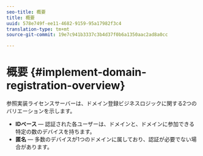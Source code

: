 ```yaml
---
seo-title: 概要
title: 概要
uuid: 578e749f-ee11-4682-9159-95a17982f3c4
translation-type: tm+mt
source-git-commit: 19e7c941b3337c3b4d37f0b6a1350aac2ad8a0cc

---
```



# 概要 {#implement-domain-registration-overview}

参照実装ライセンスサーバーは、ドメイン登録ビジネスロジックに関する2つのバリエーションを示します。

* **IDベース** — 認証された各ユーザーは、ドメインと、ドメインに参加できる特定の数のデバイスを持ちます。
* **匿名** — 多数のデバイスが1つのドメインに属しており、認証が必要でない場合があります。
